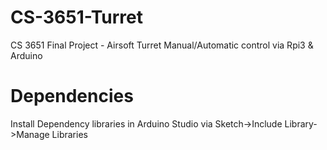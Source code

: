 # CS-3651-Turret
CS 3651 Final Project - Airsoft Turret Manual/Automatic control via Rpi3 &amp; Arduino

# Dependencies
Install Dependency libraries in Arduino Studio via Sketch->Include Library->Manage Libraries

